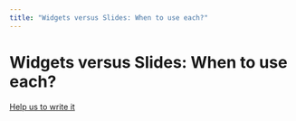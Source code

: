 ```yaml
---
title: "Widgets versus Slides: When to use each?"
---
```


# Widgets versus Slides: When to use each?


[Help us to write it](../../about/help.md)
